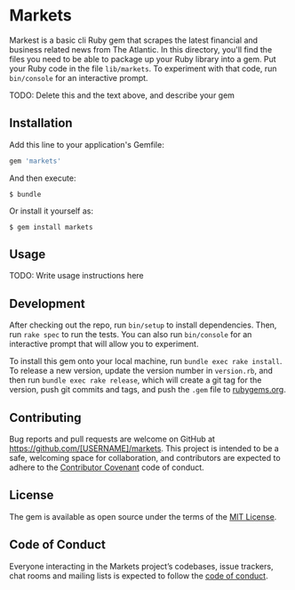 # Markets
Markest is a basic cli Ruby gem that scrapes the latest financial and business related news from The Atlantic. In this directory, you'll find the files you need to be able to package up your Ruby library into a gem. Put your Ruby code in the file `lib/markets`. To experiment with that code, run `bin/console` for an interactive prompt.

TODO: Delete this and the text above, and describe your gem

## Installation

Add this line to your application's Gemfile:

```ruby
gem 'markets'
```

And then execute:

    $ bundle

Or install it yourself as:

    $ gem install markets

## Usage

TODO: Write usage instructions here

## Development

After checking out the repo, run `bin/setup` to install dependencies. Then, run `rake spec` to run the tests. You can also run `bin/console` for an interactive prompt that will allow you to experiment.

To install this gem onto your local machine, run `bundle exec rake install`. To release a new version, update the version number in `version.rb`, and then run `bundle exec rake release`, which will create a git tag for the version, push git commits and tags, and push the `.gem` file to [rubygems.org](https://rubygems.org).

## Contributing

Bug reports and pull requests are welcome on GitHub at https://github.com/[USERNAME]/markets. This project is intended to be a safe, welcoming space for collaboration, and contributors are expected to adhere to the [Contributor Covenant](http://contributor-covenant.org) code of conduct.

## License

The gem is available as open source under the terms of the [MIT License](http://opensource.org/licenses/MIT).

## Code of Conduct

Everyone interacting in the Markets project’s codebases, issue trackers, chat rooms and mailing lists is expected to follow the [code of conduct](https://github.com/[USERNAME]/markets/blob/master/CODE_OF_CONDUCT.md).
